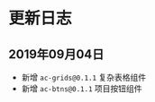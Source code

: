 <div class="changelogs">

# 更新日志

## 2019年09月04日

- 新增 `ac-grids@0.1.1` 复杂表格组件
- 新增 `ac-btns@0.1.1` 项目按钮组件


</div>